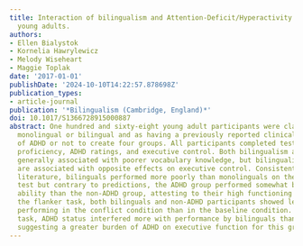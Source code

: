```yaml
---
title: Interaction of bilingualism and Attention-Deficit/Hyperactivity Disorder in
  young adults.
authors:
- Ellen Bialystok
- Kornelia Hawrylewicz
- Melody Wiseheart
- Maggie Toplak
date: '2017-01-01'
publishDate: '2024-10-10T14:22:57.878698Z'
publication_types:
- article-journal
publication: '*Bilingualism (Cambridge, England)*'
doi: 10.1017/S1366728915000887
abstract: One hundred and sixty-eight young adult participants were classified as
  monolingual or bilingual and as having a previously reported clinical diagnosis
  of ADHD or not to create four groups. All participants completed tests of language
  proficiency, ADHD ratings, and executive control. Both bilingualism and ADHD are
  generally associated with poorer vocabulary knowledge, but bilingualism and ADHD
  are associated with opposite effects on executive control. Consistent with this
  literature, bilinguals performed more poorly than monolinguals on the vocabulary
  test but contrary to predictions, the ADHD group performed somewhat better on language
  ability than the non-ADHD group, attesting to their high functioning status. For
  the flanker task, both bilinguals and non-ADHD participants showed less cost in
  performing in the conflict condition than in the baseline condition. For the stop-signal
  task, ADHD status interfered more with performance by bilinguals than monolinguals,
  suggesting a greater burden of ADHD on executive function for this group.
---
```

